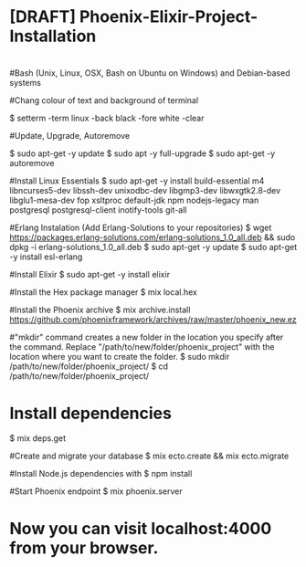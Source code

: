 # [DRAFT] Phoenix-Elixir-Project-Installation
#
#
#Bash (Unix, Linux, OSX, Bash on Ubuntu on Windows) and Debian-based systems

#Chang colour of text and background of terminal

$ setterm -term linux -back black -fore white -clear


#Update, Upgrade, Autoremove

$ sudo apt-get -y update
$ sudo apt -y full-upgrade
$ sudo apt-get -y autoremove


#Install Linux Essentials
$ sudo apt-get -y install build-essential m4 libncurses5-dev libssh-dev unixodbc-dev libgmp3-dev libwxgtk2.8-dev libglu1-mesa-dev fop xsltproc default-jdk npm nodejs-legacy man postgresql postgresql-client inotify-tools git-all


#Erlang Instalation (Add Erlang-Solutions to your repositories)
$ wget https://packages.erlang-solutions.com/erlang-solutions_1.0_all.deb && sudo dpkg -i erlang-solutions_1.0_all.deb
$ sudo apt-get -y update
$ sudo apt-get -y install esl-erlang
    
#Install Elixir
$ sudo apt-get -y install elixir

#Install the Hex package manager
$ mix local.hex

#Install the Phoenix archive
$ mix archive.install https://github.com/phoenixframework/archives/raw/master/phoenix_new.ez


#"mkdir" command creates a new folder in the location you specify after the command. Replace "/path/to/new/folder/phoenix_project" with the location where you want to create the folder.
$ sudo mkdir /path/to/new/folder/phoenix_project/
$ cd /path/to/new/folder/phoenix_project/


# Install dependencies
$ mix deps.get

#Create and migrate your database
$ mix ecto.create && mix ecto.migrate

#Install Node.js dependencies with
$ npm install

#Start Phoenix endpoint
$ mix phoenix.server

# Now you can visit localhost:4000 from your browser. 
